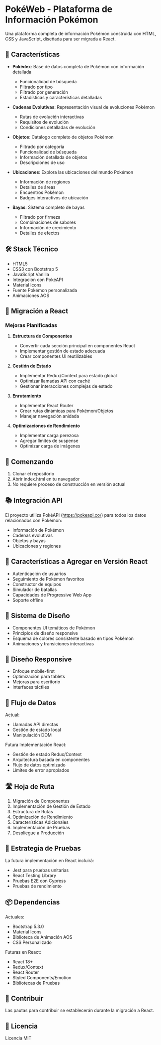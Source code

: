 # PokéWeb - Plataforma de Información Pokémon

Una plataforma completa de información Pokémon construida con HTML, CSS y JavaScript, diseñada para ser migrada a React.

## 🌟 Características

- **Pokédex**: Base de datos completa de Pokémon con información detallada
  - Funcionalidad de búsqueda
  - Filtrado por tipo
  - Filtrado por generación 
  - Estadísticas y características detalladas

- **Cadenas Evolutivas**: Representación visual de evoluciones Pokémon
  - Rutas de evolución interactivas
  - Requisitos de evolución
  - Condiciones detalladas de evolución

- **Objetos**: Catálogo completo de objetos Pokémon
  - Filtrado por categoría
  - Funcionalidad de búsqueda
  - Información detallada de objetos
  - Descripciones de uso

- **Ubicaciones**: Explora las ubicaciones del mundo Pokémon
  - Información de regiones
  - Detalles de áreas
  - Encuentros Pokémon
  - Badges interactivos de ubicación

- **Bayas**: Sistema completo de bayas
  - Filtrado por firmeza
  - Combinaciones de sabores
  - Información de crecimiento
  - Detalles de efectos

## 🛠 Stack Técnico

- HTML5
- CSS3 con Bootstrap 5
- JavaScript Vanilla
- Integración con PokéAPI
- Material Icons
- Fuente Pokémon personalizada
- Animaciones AOS

## 🎯 Migración a React

### Mejoras Planificadas

1. **Estructura de Componentes**
   - Convertir cada sección principal en componentes React
   - Implementar gestión de estado adecuada
   - Crear componentes UI reutilizables

2. **Gestión de Estado**
   - Implementar Redux/Context para estado global
   - Optimizar llamadas API con caché
   - Gestionar interacciones complejas de estado

3. **Enrutamiento**
   - Implementar React Router
   - Crear rutas dinámicas para Pokémon/Objetos
   - Manejar navegación anidada

4. **Optimizaciones de Rendimiento**
   - Implementar carga perezosa
   - Agregar límites de suspense
   - Optimizar carga de imágenes

## 🚀 Comenzando

1. Clonar el repositorio
2. Abrir index.html en tu navegador
3. No requiere proceso de construcción en versión actual

## 📚 Integración API

El proyecto utiliza PokéAPI (https://pokeapi.co/) para todos los datos relacionados con Pokémon:
- Información de Pokémon
- Cadenas evolutivas
- Objetos y bayas
- Ubicaciones y regiones

## 💎 Características a Agregar en Versión React

- Autenticación de usuarios
- Seguimiento de Pokémon favoritos
- Constructor de equipos
- Simulador de batallas
- Capacidades de Progressive Web App
- Soporte offline

## 🎨 Sistema de Diseño

- Componentes UI temáticos de Pokémon
- Principios de diseño responsive
- Esquema de colores consistente basado en tipos Pokémon
- Animaciones y transiciones interactivas

## 📱 Diseño Responsive

- Enfoque mobile-first
- Optimización para tablets
- Mejoras para escritorio
- Interfaces táctiles

## 🔄 Flujo de Datos

Actual:
- Llamadas API directas
- Gestión de estado local
- Manipulación DOM

Futura Implementación React:
- Gestión de estado Redux/Context
- Arquitectura basada en componentes
- Flujo de datos optimizado
- Límites de error apropiados

## 🛣️ Hoja de Ruta

1. Migración de Componentes
2. Implementación de Gestión de Estado
3. Estructura de Rutas
4. Optimización de Rendimiento
5. Características Adicionales
6. Implementación de Pruebas
7. Despliegue a Producción

## 🧪 Estrategia de Pruebas

La futura implementación en React incluirá:
- Jest para pruebas unitarias
- React Testing Library
- Pruebas E2E con Cypress
- Pruebas de rendimiento

## 📦 Dependencias

Actuales:
- Bootstrap 5.3.0
- Material Icons
- Biblioteca de Animación AOS
- CSS Personalizado

Futuras en React:
- React 18+
- Redux/Context
- React Router
- Styled Components/Emotion
- Bibliotecas de Pruebas

## 🤝 Contribuir

Las pautas para contribuir se establecerán durante la migración a React.

## 📄 Licencia

Licencia MIT
